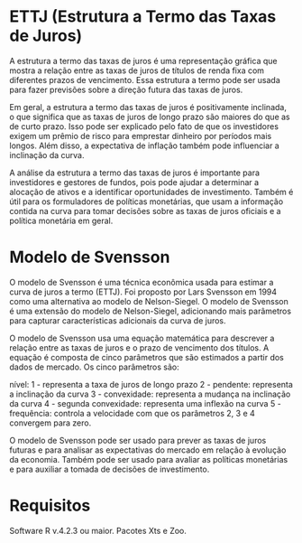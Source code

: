 # ETTJ (Estrutura a Termo das Taxas de Juros)

A estrutura a termo das taxas de juros é uma representação gráfica que mostra a relação entre as taxas de juros de títulos de renda fixa com diferentes prazos de vencimento. Essa estrutura a termo pode ser usada para fazer previsões sobre a direção futura das taxas de juros.

Em geral, a estrutura a termo das taxas de juros é positivamente inclinada, o que significa que as taxas de juros de longo prazo são maiores do que as de curto prazo. Isso pode ser explicado pelo fato de que os investidores exigem um prêmio de risco para emprestar dinheiro por períodos mais longos. Além disso, a expectativa de inflação também pode influenciar a inclinação da curva.

A análise da estrutura a termo das taxas de juros é importante para investidores e gestores de fundos, pois pode ajudar a determinar a alocação de ativos e a identificar oportunidades de investimento. Também é útil para os formuladores de políticas monetárias, que usam a informação contida na curva para tomar decisões sobre as taxas de juros oficiais e a política monetária em geral.

# Modelo de Svensson

O modelo de Svensson é uma técnica econômica usada para estimar a curva de juros a termo (ETTJ). Foi proposto por Lars Svensson em 1994 como uma alternativa ao modelo de Nelson-Siegel. O modelo de Svensson é uma extensão do modelo de Nelson-Siegel, adicionando mais parâmetros para capturar características adicionais da curva de juros.

O modelo de Svensson usa uma equação matemática para descrever a relação entre as taxas de juros e o prazo de vencimento dos títulos. A equação é composta de cinco parâmetros que são estimados a partir dos dados de mercado. Os cinco parâmetros são:

nível: 
1 - representa a taxa de juros de longo prazo
2 - pendente: representa a inclinação da curva
3 - convexidade: representa a mudança na inclinação da curva
4 - segunda convexidade: representa uma inflexão na curva
5 - frequência: controla a velocidade com que os parâmetros 2, 3 e 4 convergem para zero.

O modelo de Svensson pode ser usado para prever as taxas de juros futuras e para analisar as expectativas do mercado em relação à evolução da economia. Também pode ser usado para avaliar as políticas monetárias e para auxiliar a tomada de decisões de investimento.

# Requisitos

Software R v.4.2.3 ou maior.
Pacotes Xts e Zoo.






